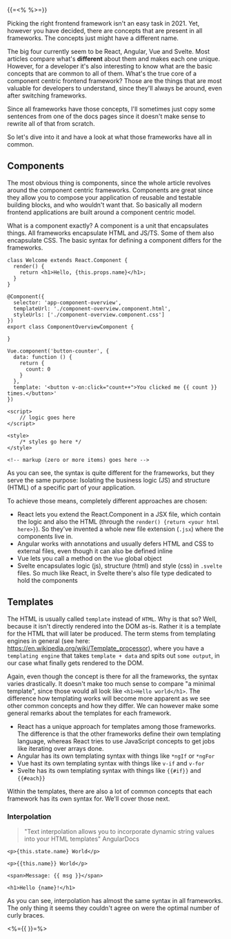 {{=<% %>=}}

Picking the right frontend framework isn't an easy task in 2021. Yet, however you have decided, there are concepts that are present in all frameworks. The concepts just might have a different name.

The big four currently seem to be React, Angular, Vue and Svelte. Most articles compare what's **different** about them and makes each one unique. However, for a developer it's also interesting to know what are the basic concepts that are common to all of them. What's the true core of a component centric frontend framework? Those are the things that are most valuable for developers to understand, since they'll always be around, even after switching frameworks.

Since all frameworks have those concepts, I'll sometimes just copy some sentences from one of the docs pages since it doesn't make sense to rewrite all of that from scratch.

So let's dive into it and have a look at what those frameworks have all in common.

## Components

The most obvious thing is components, since the whole article revolves around the component centric frameworks. Components are great since they allow you to compose your application of reusable and testable building blocks, and who wouldn't want that. So basically all modern frontend applications are built around a component centric model.

What is a component exactly? A component is a unit that encapsulates things. All frameworks encapsulate HTML and JS/TS. Some of them also encapsulate CSS. The basic syntax for defining a component differs for the frameworks.

```React
class Welcome extends React.Component {
  render() {
    return <h1>Hello, {this.props.name}</h1>;
  }
}
```

```Angular
@Component({
  selector: 'app-component-overview',
  templateUrl: './component-overview.component.html',
  styleUrls: ['./component-overview.component.css']
})
export class ComponentOverviewComponent {

}
```

```Vue
Vue.component('button-counter', {
  data: function () {
    return {
      count: 0
    }
  },
  template: '<button v-on:click="count++">You clicked me {{ count }} times.</button>'
})
```

```Svelte
<script>
	// logic goes here
</script>

<style>
	/* styles go here */
</style>

<!-- markup (zero or more items) goes here -->
```

As you can see, the syntax is quite different for the frameworks, but they serve the same purpose: Isolating the business logic (JS) and structure (HTML) of a specific part of your application.

To achieve those means, completely different approaches are chosen:
- React lets you extend the React.Component in a JSX file, which contain the logic and also the HTML (through the `render() {return <your html here>}`). So they've invented a whole new file extension (`.jsx`) where the components live in.
- Angular works with annotations and usually defers HTML and CSS to external files, even though it can also be defined inline
- Vue lets you call a method on the `Vue` global object
- Svelte encapsulates logic (js), structure (html) and style (css) in `.svelte` files. So much like React, in Svelte there's also file type dedicated to hold the components

## Templates

The HTML is usually called `template` instead of `HTML`. Why is that so? Well, because it isn't directly rendered into the DOM as-is. Rather it is a template for the HTML that will later be produced. The term stems from templating engines in general (see here: https://en.wikipedia.org/wiki/Template_processor), where you have a `templating engine` that takes `template + data` and spits out `some output`, in our case what finally gets rendered to the DOM.

Again, even though the concept is there for all the frameworks, the syntax varies drastically. It doesn't make too much sense to compare "a minimal template", since those would all look like `<h1>Hello world</h1>`. The difference how templating works will become more apparent as we see other common concepts and how they differ. We can however make some general remarks about the templates for each framework.

- React has a unique approach for templates among those frameworks. The difference is that the other frameworks define their own templating language, whereas React tries to use JavaScript concepts to get jobs like iterating over arrays done.
- Angular has its own templating syntax with things like `*ngIf` or `*ngFor`
- Vue hast its own templating syntax with things like `v-if` and `v-for`
- Svelte has its own templating syntax with things like `{{#if}}` and `{{#each}}`

Within the templates, there are also a lot of common concepts that each framework has its own syntax for. We'll cover those next.

### Interpolation

> "Text interpolation allows you to incorporate dynamic string values into your HTML templates" AngularDocs

```React
<p>{this.state.name} World</p>
```

```Angular
<p>{{this.name}} World</p>
```

```Vue
<span>Message: {{ msg }}</span>
```

```Svelte
<h1>Hello {name}!</h1>
```

As you can see, interpolation has almost the same syntax in all frameworks. The only thing it seems they couldn't agree on were the optimal number of curly braces.

<%={{ }}=%>
